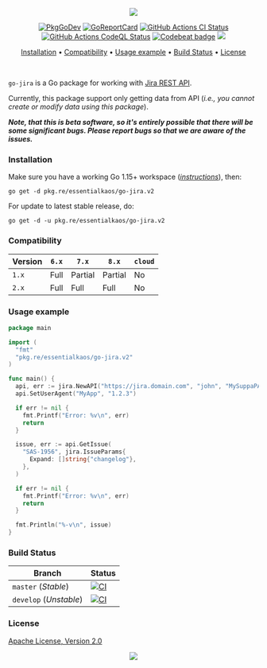 <p align="center"><a href="#readme"><img src="https://gh.kaos.st/go-jira.svg"/></a></p>

<p align="center">
  <a href="https://kaos.sh/g/go-jira.v2"><img src="https://gh.kaos.st/godoc.svg" alt="PkgGoDev" /></a>
  <a href="https://kaos.sh/r/go-jira"><img src="https://kaos.sh/r/go-jira.svg" alt="GoReportCard" /></a>
  <a href="https://kaos.sh/w/go-jira/ci"><img src="https://kaos.sh/w/go-jira/ci.svg" alt="GitHub Actions CI Status" /></a>
  <a href="https://kaos.sh/w/go-jira/codeql"><img src="https://kaos.sh/w/go-jira/codeql.svg" alt="GitHub Actions CodeQL Status" /></a>
  <a href="https://kaos.sh/b/go-jira"><img src="https://kaos.sh/b/29517531-a03f-41a5-8ef3-e77c8867d6d9.svg" alt="Codebeat badge" /></a>
  <a href="#license"><img src="https://gh.kaos.st/apache2.svg"></a>
</p>

<p align="center"><a href="#installation">Installation</a> • <a href="#compatibility">Compatibility</a> • <a href="#usage-example">Usage example</a> • <a href="#build-status">Build Status</a> • <a href="#license">License</a></p>

<br/>

`go-jira` is a Go package for working with [Jira REST API](https://docs.atlassian.com/software/jira/docs/api/REST/6.4.13/).

Currently, this package support only getting data from API (_i.e., you cannot create or modify data using this package_).

_**Note, that this is beta software, so it's entirely possible that there will be some significant bugs. Please report bugs so that we are aware of the issues.**_

### Installation

Make sure you have a working Go 1.15+ workspace (_[instructions](https://golang.org/doc/install)_), then:

````
go get -d pkg.re/essentialkaos/go-jira.v2
````

For update to latest stable release, do:

```
go get -d -u pkg.re/essentialkaos/go-jira.v2
```

### Compatibility

| Version | `6.x` | `7.x`   | `8.x`   | `cloud` |
|---------|-------|---------|---------|---------|
| `1.x`   | Full  | Partial | Partial | No      |
| `2.x`   | Full  | Full    | Full    | No      |

### Usage example

```go
package main

import (
  "fmt"
  "pkg.re/essentialkaos/go-jira.v2"
)

func main() {
  api, err := jira.NewAPI("https://jira.domain.com", "john", "MySuppaPAssWOrd")
  api.SetUserAgent("MyApp", "1.2.3")

  if err != nil {
    fmt.Printf("Error: %v\n", err)
    return
  }

  issue, err := api.GetIssue(
    "SAS-1956", jira.IssueParams{
      Expand: []string{"changelog"},
    },
  )

  if err != nil {
    fmt.Printf("Error: %v\n", err)
    return
  }

  fmt.Println("%-v\n", issue)
}
```

### Build Status

| Branch     | Status |
|------------|--------|
| `master` (_Stable_) | [![CI](https://kaos.sh/w/go-jira/ci.svg?branch=master)](https://kaos.sh/w/go-jira/ci?query=branch:master) |
| `develop` (_Unstable_) | [![CI](https://kaos.sh/w/go-jira/ci.svg?branch=develop)](https://kaos.sh/w/go-jira/ci?query=branch:develop) |

### License

[Apache License, Version 2.0](https://www.apache.org/licenses/LICENSE-2.0)

<p align="center"><a href="https://essentialkaos.com"><img src="https://gh.kaos.st/ekgh.svg"/></a></p>
